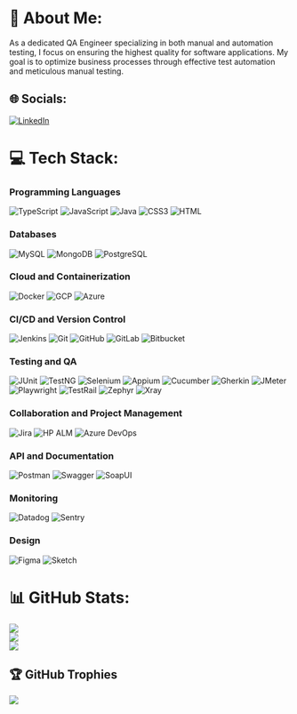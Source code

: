 # 💫 About Me:
As a dedicated QA Engineer specializing in both manual and automation testing, I focus on ensuring the highest quality for software applications. My goal is to optimize business processes through effective test automation and meticulous manual testing.

## 🌐 Socials:
[![LinkedIn](https://img.shields.io/badge/LinkedIn-%230077B5.svg?logo=linkedin&logoColor=white)](https://www.linkedin.com/in/mohamed-aymen-ben-nafaa/)

# 💻 Tech Stack:

### Programming Languages
![TypeScript](https://img.shields.io/badge/typescript-%23007ACC.svg?style=for-the-badge&logo=typescript&logoColor=white)
![JavaScript](https://img.shields.io/badge/javascript-%23323330.svg?style=for-the-badge&logo=javascript&logoColor=%23F7DF1E)
![Java](https://img.shields.io/badge/java-%23ED8B00.svg?style=for-the-badge&logo=java&logoColor=white)
![CSS3](https://img.shields.io/badge/css3-%231572B6.svg?style=for-the-badge&logo=css3&logoColor=white)
![HTML](https://img.shields.io/badge/html-%23E34F26.svg?style=for-the-badge&logo=html5&logoColor=white)

### Databases
![MySQL](https://img.shields.io/badge/mysql-%2300000f.svg?style=for-the-badge&logo=mysql&logoColor=white)
![MongoDB](https://img.shields.io/badge/MongoDB-%234ea94b.svg?style=for-the-badge&logo=mongodb&logoColor=white)
![PostgreSQL](https://img.shields.io/badge/postgresql-%23336791.svg?style=for-the-badge&logo=postgresql&logoColor=white)

### Cloud and Containerization
![Docker](https://img.shields.io/badge/docker-%230db7ed.svg?style=for-the-badge&logo=docker&logoColor=white)
![GCP](https://img.shields.io/badge/google%20cloud-%234285F4.svg?style=for-the-badge&logo=google-cloud&logoColor=white)
![Azure](https://img.shields.io/badge/azure-%230072C6.svg?style=for-the-badge&logo=microsoftazure&logoColor=white)

### CI/CD and Version Control
![Jenkins](https://img.shields.io/badge/jenkins-%232C5263.svg?style=for-the-badge&logo=jenkins&logoColor=white)
![Git](https://img.shields.io/badge/git-%23F05033.svg?style=for-the-badge&logo=git&logoColor=white)
![GitHub](https://img.shields.io/badge/github-%23181717.svg?style=for-the-badge&logo=github&logoColor=white)
![GitLab](https://img.shields.io/badge/gitlab-%23181717.svg?style=for-the-badge&logo=gitlab&logoColor=white)
![Bitbucket](https://img.shields.io/badge/bitbucket-%230047B3.svg?style=for-the-badge&logo=bitbucket&logoColor=white)

### Testing and QA
![JUnit](https://img.shields.io/badge/junit-%2325A162.svg?style=for-the-badge&logo=junit5&logoColor=white)
![TestNG](https://img.shields.io/badge/testng-%23D24939.svg?style=for-the-badge&logo=testng&logoColor=white)
![Selenium](https://img.shields.io/badge/selenium-%2343B02A.svg?style=for-the-badge&logo=selenium&logoColor=white)
![Appium](https://img.shields.io/badge/appium-%2367A8E4.svg?style=for-the-badge&logo=appium&logoColor=white)
![Cucumber](https://img.shields.io/badge/cucumber-%2300AC43.svg?style=for-the-badge&logo=cucumber&logoColor=white)
![Gherkin](https://img.shields.io/badge/gherkin-%23D0D0D0.svg?style=for-the-badge&logo=cucumber&logoColor=white)
![JMeter](https://img.shields.io/badge/jmeter-%23D22128.svg?style=for-the-badge&logo=apache-jmeter&logoColor=white)
![Playwright](https://img.shields.io/badge/playwright-%23B3178F.svg?style=for-the-badge&logo=playwright&logoColor=white)
![TestRail](https://img.shields.io/badge/testrail-%230064FF.svg?style=for-the-badge&logo=testrail&logoColor=white)
![Zephyr](https://img.shields.io/badge/zephyr-%2300A4CC.svg?style=for-the-badge&logo=zephyr&logoColor=white)
![Xray](https://img.shields.io/badge/xray-%231C1C1C.svg?style=for-the-badge&logo=xray&logoColor=white)

### Collaboration and Project Management
![Jira](https://img.shields.io/badge/jira-%230A0FFF.svg?style=for-the-badge&logo=jira&logoColor=white)
![HP ALM](https://img.shields.io/badge/HP%20ALM-%23000000.svg?style=for-the-badge&logo=hp&logoColor=white)
![Azure DevOps](https://img.shields.io/badge/azuredevops-%230072C6.svg?style=for-the-badge&logo=azuredevops&logoColor=white)

### API and Documentation
![Postman](https://img.shields.io/badge/postman-%23FF6C37.svg?style=for-the-badge&logo=postman&logoColor=white)
![Swagger](https://img.shields.io/badge/swagger-%2385EA2D.svg?style=for-the-badge&logo=swagger&logoColor=white)
![SoapUI](https://img.shields.io/badge/soapui-%2334A853.svg?style=for-the-badge&logo=soapui&logoColor=white)

### Monitoring
![Datadog](https://img.shields.io/badge/datadog-%234933FF.svg?style=for-the-badge&logo=datadog&logoColor=white)
![Sentry](https://img.shields.io/badge/sentry-%2348535E.svg?style=for-the-badge&logo=sentry&logoColor=white)

### Design
![Figma](https://img.shields.io/badge/figma-%23F24E1E.svg?style=for-the-badge&logo=figma&logoColor=white)
![Sketch](https://img.shields.io/badge/sketch-%23F7B500.svg?style=for-the-badge&logo=sketch&logoColor=white)

# 📊 GitHub Stats:
![](https://github-readme-stats.vercel.app/api?username=Maymanaf&theme=nightowl&hide_border=false&include_all_commits=true&count_private=true)<br/>
![](https://github-readme-streak-stats.herokuapp.com/?user=Maymanaf&theme=nightowl&hide_border=false)<br/>
![](https://github-readme-stats.vercel.app/api/top-langs/?username=Maymanaf&theme=nightowl&hide_border=false&include_all_commits=true&count_private=true&layout=compact)

## 🏆 GitHub Trophies
![](https://github-profile-trophy.vercel.app/?username=Maymanaf&theme=radical&no-frame=false&no-bg=true&margin-w=4)

